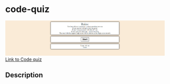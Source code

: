 # code-quiz

![Quiz Image](assets/mainpage.jpg)
[Link to Code quiz](https://nvrtis.github.io/code_quiz/)

## Description


